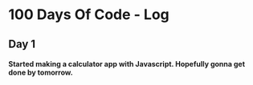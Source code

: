# 100 Days Of Code - Log

## Day 1
#### Started making a calculator app with Javascript. Hopefully gonna get done by tomorrow.
